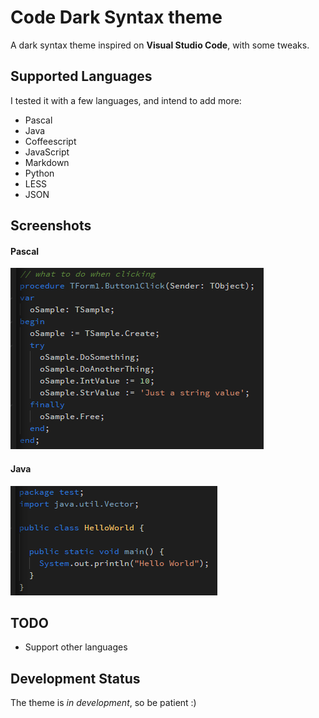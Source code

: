 # Code Dark Syntax theme

A dark syntax theme inspired on **Visual Studio Code**, with some tweaks.

## Supported Languages

I tested it with a few languages, and intend to add more:

* Pascal
* Java
* Coffeescript
* JavaScript
* Markdown
* Python
* LESS
* JSON

## Screenshots

#### Pascal

![Pascal](https://raw.githubusercontent.com/alefragnani/atom-code-dark-syntax/master/screenshot-pascal.png)

#### Java

![Pascal](https://raw.githubusercontent.com/alefragnani/atom-code-dark-syntax/master/screenshot-java.png)

## TODO

* Support other languages

## Development Status

The theme is _in development_, so be patient :)
